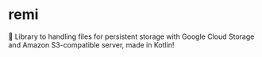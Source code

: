# remi
🧶 Library to handling files for persistent storage with Google Cloud Storage and Amazon S3-compatible server, made in Kotlin!

